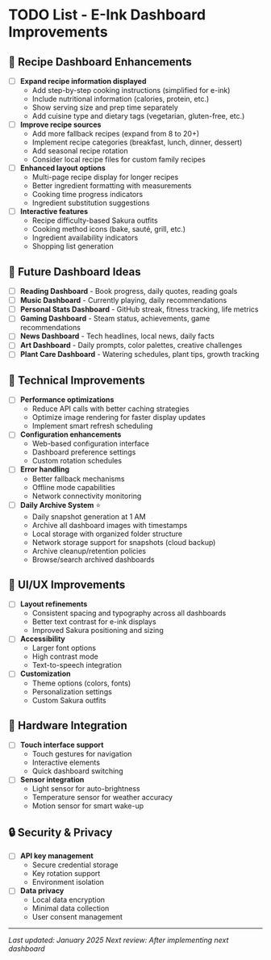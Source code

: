 # TODO List - E-Ink Dashboard Improvements

## 🍳 Recipe Dashboard Enhancements
- [ ] **Expand recipe information displayed**
  - Add step-by-step cooking instructions (simplified for e-ink)
  - Include nutritional information (calories, protein, etc.)
  - Show serving size and prep time separately
  - Add cuisine type and dietary tags (vegetarian, gluten-free, etc.)
- [ ] **Improve recipe sources**
  - Add more fallback recipes (expand from 8 to 20+)
  - Implement recipe categories (breakfast, lunch, dinner, dessert)
  - Add seasonal recipe rotation
  - Consider local recipe files for custom family recipes
- [ ] **Enhanced layout options**
  - Multi-page recipe display for longer recipes
  - Better ingredient formatting with measurements
  - Cooking time progress indicators
  - Ingredient substitution suggestions
- [ ] **Interactive features**
  - Recipe difficulty-based Sakura outfits
  - Cooking method icons (bake, sauté, grill, etc.)
  - Ingredient availability indicators
  - Shopping list generation

## 🎯 Future Dashboard Ideas
- [ ] **Reading Dashboard** - Book progress, daily quotes, reading goals
- [ ] **Music Dashboard** - Currently playing, daily recommendations
- [ ] **Personal Stats Dashboard** - GitHub streak, fitness tracking, life metrics
- [ ] **Gaming Dashboard** - Steam status, achievements, game recommendations
- [ ] **News Dashboard** - Tech headlines, local news, daily facts
- [ ] **Art Dashboard** - Daily prompts, color palettes, creative challenges
- [ ] **Plant Care Dashboard** - Watering schedules, plant tips, growth tracking

## 🔧 Technical Improvements
- [ ] **Performance optimizations**
  - Reduce API calls with better caching strategies
  - Optimize image rendering for faster display updates
  - Implement smart refresh scheduling
- [ ] **Configuration enhancements**
  - Web-based configuration interface
  - Dashboard preference settings
  - Custom rotation schedules
- [ ] **Error handling**
  - Better fallback mechanisms
  - Offline mode capabilities
  - Network connectivity monitoring
- [ ] **Daily Archive System** ⭐
  - Daily snapshot generation at 1 AM
  - Archive all dashboard images with timestamps
  - Local storage with organized folder structure
  - Network storage support for snapshots (cloud backup)
  - Archive cleanup/retention policies
  - Browse/search archived dashboards

## 🎨 UI/UX Improvements
- [ ] **Layout refinements**
  - Consistent spacing and typography across all dashboards
  - Better text contrast for e-ink displays
  - Improved Sakura positioning and sizing
- [ ] **Accessibility**
  - Larger font options
  - High contrast mode
  - Text-to-speech integration
- [ ] **Customization**
  - Theme options (colors, fonts)
  - Personalization settings
  - Custom Sakura outfits

## 📱 Hardware Integration
- [ ] **Touch interface support**
  - Touch gestures for navigation
  - Interactive elements
  - Quick dashboard switching
- [ ] **Sensor integration**
  - Light sensor for auto-brightness
  - Temperature sensor for weather accuracy
  - Motion sensor for smart wake-up

## 🔒 Security & Privacy
- [ ] **API key management**
  - Secure credential storage
  - Key rotation support
  - Environment isolation
- [ ] **Data privacy**
  - Local data encryption
  - Minimal data collection
  - User consent management

---

*Last updated: January 2025*
*Next review: After implementing next dashboard*
